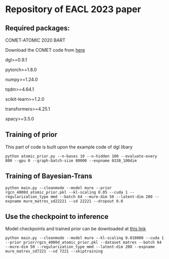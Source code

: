 Repository of EACL 2023 paper
=========================
Required packages:
-----
COMET-ATOMIC 2020 BART

Download the COMET code from [here](https://storage.googleapis.com/ai2-mosaic-public/projects/mosaic-kgs/comet-atomic_2020_BART.zip)

dgl>=0.9.1

pytorch>=1.8.0

numpy>=1.24.0

tqdm>=4.64.1

scikit-learn>=1.2.0

transformers>=4.25.1

spacy>=3.5.0

Training of prior
-----------------
This part of code is built upon the example code of dgl libary

    python atomic_prior.py --n-bases 10 --n-hidden 100 --evaluate-every 800 --gpu 0 --graph-batch-size 80000 --expname 0330_100dim

Training of Bayesian-Trans
----

    python main.py --cleanmode --model mure --prior rgcn_4000d_atomic_prior.pkl --kl-scaling 0.05 --cuda 1 --regularization_type mmd --batch 64 --mure-dim 50 --latent-dim 200 --expname mure_matres_sd22221 --sd 22221 --dropout 0.0

Use the checkpoint to inference
----
Model checkpoints and trained prior can be downloaded at [this link](https://drive.google.com/drive/folders/1_zddSW2Rbk4fXdp-vjNT4EMpJnm6R1d4?usp=sharing)

    python main.py --cleanmode --model mure --kl-scaling 0.010000 --cuda 1 --prior prior/rgcn_4000d_atomic_prior.pkl --dataset matres --batch 64 --mure-dim 50 --regularization_type mmd --latent-dim 200 --expname mure_matres_sd7221 --sd 7221 --skiptraining

